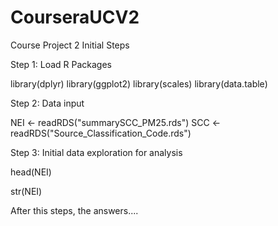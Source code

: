 # CourseraUCV2
Course Project 2
Initial Steps

Step 1: Load R Packages

library(dplyr)
library(ggplot2)
library(scales)
library(data.table)

Step 2: Data input

NEI <- readRDS("summarySCC_PM25.rds")
SCC <- readRDS("Source_Classification_Code.rds")

Step 3: Initial data exploration for analysis

head(NEI)

str(NEI)

After this steps, the answers....
